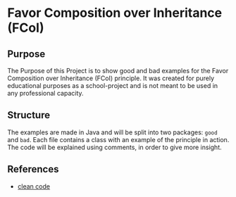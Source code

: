 # Favor Composition over Inheritance (FCoI)
## Purpose

The Purpose of this Project is to show good and bad examples for the Favor Composition over Inheritance (FCoI)
principle.
It was created for purely educational purposes as a school-project and is not meant to be used in any professional
capacity.

## Structure

The examples are made in Java and will be split into two packages: `good` and `bad`.
Each file contains a class with an example of the principle in action.
The code will be explained using comments, in order to give more insight.

## References
- [clean code](https://clean-code-developer.de/die-grade/roter-grad/#elementor-toc__heading-anchor-7)